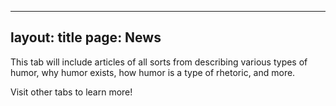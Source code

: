 ------------------------------
layout: title
page: News
------------------------------

<p class="message">
  This tab will include articles of all sorts from describing various types of humor, why humor exists, how humor is a type of rhetoric, and more.
</p>

Visit other tabs to learn more!
